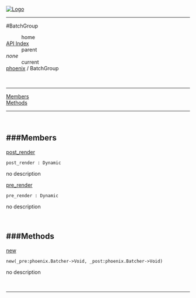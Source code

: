 
[![Logo](../../images/logo.png)](../../index.html)

---

#BatchGroup


&emsp;&emsp;&emsp;home   
[API Index](../../api/index.html#phoenix)   
&emsp;&emsp;&emsp;parent    
_none_   
&emsp;&emsp;&emsp;current    
[phoenix](./) / BatchGroup

<br/>

---


[Members](#Members)   
[Methods](#Methods)   


---

&nbsp;   

<a class="lift" name="Members" ></a>
###Members   
---
<a class="lift" name="post_render" href="#post_render">post_render</a>



`post_render : Dynamic`

<span class="small_desc_flat"> no description </span>   

<a class="lift" name="pre_render" href="#pre_render">pre_render</a>



`pre_render : Dynamic`

<span class="small_desc_flat"> no description </span>   

&nbsp;   

<a class="lift" name="Methods" ></a>
###Methods   
---
<a class="lift" name="new" href="#new">new</a>



`new(_pre:phoenix.Batcher->Void, _post:phoenix.Batcher->Void) `

<span class="small_desc_flat"> no description </span>   



&nbsp;
&nbsp;
&nbsp;

---  


&nbsp;   
&nbsp;   